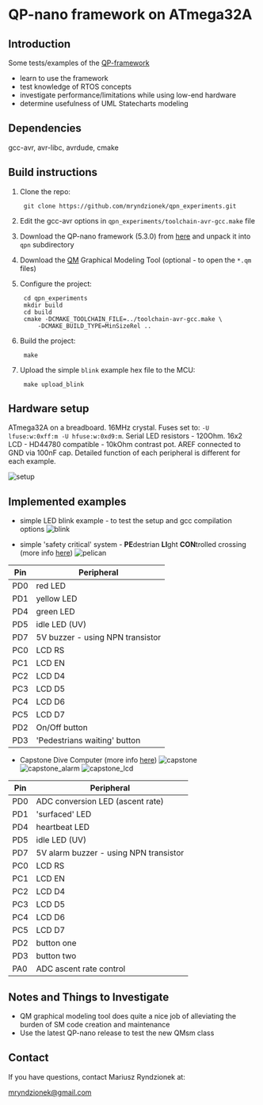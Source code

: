 QP-nano framework on ATmega32A
==============================

Introduction
------------

Some tests/examples of the [QP-framework](http://www.state-machine.com/qp/qpn/)

- learn to use the framework
- test knowledge of RTOS concepts 
- investigate performance/limitations while using low-end hardware
- determine usefulness of UML Statecharts modeling

Dependencies
------------

gcc-avr, avr-libc, avrdude, cmake

Build instructions
------------------

1. Clone the repo:

		git clone https://github.com/mryndzionek/qpn_experiments.git

2. Edit the gcc-avr options in `qpn_experiments/toolchain-avr-gcc.make` file

3. Download the QP-nano framework (5.3.0) from [here](http://sourceforge.net/projects/qpc/files/QP-nano/5.3.0/) and unpack it into `qpn` subdirectory

4. Download the [QM](http://sourceforge.net/projects/qpc/files/QM/3.2.2/) Graphical Modeling Tool (optional - to open the `*.qm` files)

5. Configure the project:

		cd qpn_experiments
		mkdir build
		cd build
		cmake -DCMAKE_TOOLCHAIN_FILE=../toolchain-avr-gcc.make \
            -DCMAKE_BUILD_TYPE=MinSizeRel ..

6. Build the project:

		make

7. Upload the simple `blink` example hex file to the MCU:

		make upload_blink

Hardware setup
--------------

ATmega32A on a breadboard. 16MHz crystal. Fuses set to: `-U lfuse:w:0xff:m -U hfuse:w:0xd9:m`.
Serial LED resistors - 120Ohm. 16x2 LCD - HD44780 compatible - 10kOhm contrast pot.
AREF connected to GND via 100nF cap.
Detailed function of each peripheral is different for each example.

![setup](images/setup.png?raw=true "Breadboard setup")

Implemented examples
--------------------

* simple LED blink example - to test the setup and gcc compilation options
![blink](images/blink.png?raw=true "simple LED blink")

* simple 'safety critical' system - **PE**destrian **LI**ght **CON**trolled crossing (more info [here](https://www.state-machine.com/doc/AN_PELICAN.pdf))
![pelican](images/pelican.png?raw=true "Pelican crossing example")

| Pin  | Peripheral|
| ------------- | -------------|
| PD0  | red LED |
| PD1  | yellow LED |
| PD4  | green LED |
| PD5  | idle LED (UV) |
| PD7  | 5V buzzer - using NPN transistor |
| PC0  | LCD RS |
| PC1  | LCD EN |
| PC2  | LCD D4 |
| PC3  | LCD D5 |
| PC4  | LCD D6 |
| PC5  | LCD D7 |
| PD2  | On/Off button |
| PD3  | 'Pedestrians waiting' button |

* Capstone Dive Computer (more info [here](http://old.state-machine.com/resources/AN_Capstone.pdf))
![capstone](images/capstone.png?raw=true "Capstone dive computer example")
![capstone_alarm](images/alarm.png?raw=true "Capstone alarm SM")
![capstone_lcd](images/capstone_lcd.png?raw=true "Capstone LCD view")

| Pin  | Peripheral|
| ------------- | -------------|
| PD0  | ADC conversion LED (ascent rate) |
| PD1  | 'surfaced' LED |
| PD4  | heartbeat LED |
| PD5  | idle LED (UV) |
| PD7  | 5V alarm buzzer - using NPN transistor |
| PC0  | LCD RS |
| PC1  | LCD EN |
| PC2  | LCD D4 |
| PC3  | LCD D5 |
| PC4  | LCD D6 |
| PC5  | LCD D7 |
| PD2  | button one |
| PD3  | button two |
| PA0  | ADC ascent rate control |

Notes and Things to Investigate
-------------------------------

* QM graphical modeling tool does quite a nice job of alleviating the burden of SM code creation and maintenance 
* Use the latest QP-nano release to test the new QMsm class

Contact
-------
If you have questions, contact Mariusz Ryndzionek at:

<mryndzionek@gmail.com>
